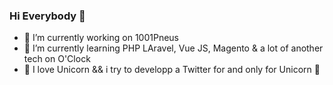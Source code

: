 ### Hi Everybody 👋


- 🔭 I’m currently working on  1001Pneus 
- 🌱 I’m currently learning PHP LAravel, Vue JS, Magento & a lot of another tech on O'Clock
- 🦄 I love Unicorn && i try to developp a Twitter for and only for Unicorn 🦄

